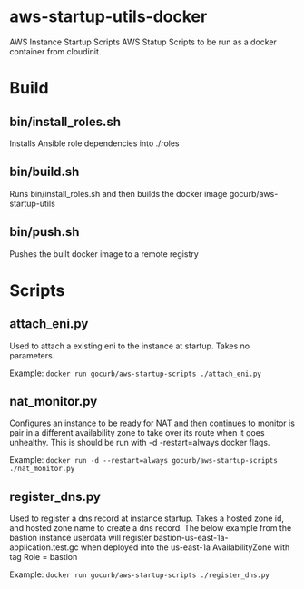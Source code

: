 # aws-startup-utils-docker
AWS Instance Startup Scripts
AWS Statup Scripts to be run as a docker container from cloudinit.

# Build
## bin/install_roles.sh
Installs Ansible role dependencies into ./roles
## bin/build.sh 
Runs bin/install_roles.sh and then builds the docker image gocurb/aws-startup-utils
## bin/push.sh
Pushes the built docker image to a remote registry

# Scripts
## attach_eni.py
Used to attach a existing eni to the instance at startup.  Takes no parameters.

Example: `docker run gocurb/aws-startup-scripts ./attach_eni.py`
## nat_monitor.py
Configures an instance to be ready for NAT and then continues to monitor is pair in a different availability zone to take over its route when it goes unhealthy.  This is should be run with -d -restart=always docker flags.

Example: `docker run -d --restart=always gocurb/aws-startup-scripts ./nat_monitor.py`

## register_dns.py
Used to register a dns record at instance startup.  Takes a hosted zone id, and hosted zone name to create a dns record.
The below example from the bastion instance userdata will register bastion-us-east-1a-application.test.gc when deployed into the us-east-1a AvailabilityZone with tag Role = bastion

Example: `docker run gocurb/aws-startup-scripts ./register_dns.py`

